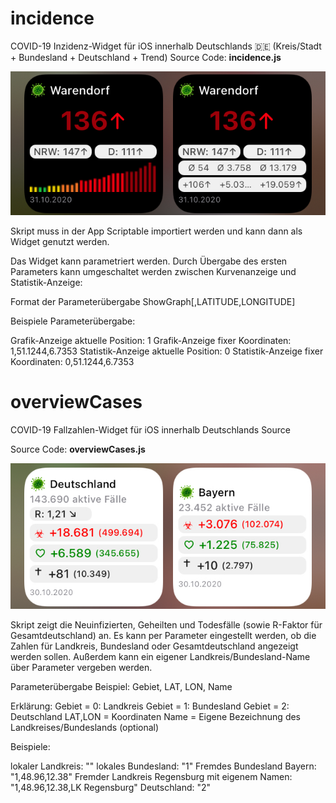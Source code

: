 # incidence
COVID-19 Inzidenz-Widget für iOS innerhalb Deutschlands 🇩🇪 (Kreis/Stadt + Bundesland + Deutschland + Trend)
Source Code: <b>incidence.js</b>

<img src=incidence.jpg>

Skript muss in der App Scriptable importiert werden und kann dann als Widget genutzt werden. 

Das Widget kann parametriert werden. Durch Übergabe des ersten Parameters kann umgeschaltet werden zwischen Kurvenanzeige und Statistik-Anzeige:

Format der Parameterübergabe
ShowGraph[,LATITUDE,LONGITUDE]

Beispiele Parameterübergabe:

Grafik-Anzeige aktuelle Position: 1
Grafik-Anzeige fixer Koordinaten: 1,51.1244,6.7353
Statistik-Anzeige aktuelle Position: 0
Statistik-Anzeige fixer Koordinaten: 0,51.1244,6.7353


# overviewCases
COVID-19 Fallzahlen-Widget für iOS innerhalb Deutschlands
Source

Source Code: <b>overviewCases.js</b>

<img src=overviewCases.jpg>

Skript zeigt die Neuinfizierten, Geheilten und Todesfälle (sowie R-Faktor für Gesamtdeutschland) an.
Es kann per Parameter eingestellt werden, ob die Zahlen für Landkreis, Bundesland oder Gesamtdeutschland angezeigt werden sollen. Außerdem kann ein eigener Landkreis/Bundesland-Name über Parameter vergeben werden.

Parameterübergabe Beispiel:
Gebiet, LAT, LON, Name

Erklärung:
Gebiet = 0: Landkreis
Gebiet = 1: Bundesland
Gebiet = 2: Deutschland
LAT,LON = Koordinaten
Name = Eigene Bezeichnung des Landkreises/Bundeslands (optional)

Beispiele:

lokaler Landkreis: ""
lokales Bundesland: "1"
Fremdes Bundesland Bayern: "1,48.96,12.38"
Fremder Landkreis Regensburg mit eigenem Namen: "1,48.96,12.38,LK Regensburg"
Deutschland: "2"
